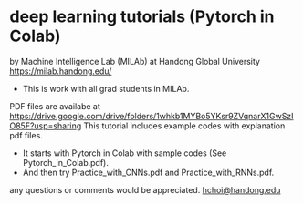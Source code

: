 # deep learning tutorials (Pytorch in Colab)
by Machine Intelligence Lab (MILAb) at Handong Global University
https://milab.handong.edu/ 
- This is work with all grad students in MILAb. 

PDF files are availabe at https://drive.google.com/drive/folders/1whkb1MYBo5YKsr9ZVqnarX1GwSzIO85F?usp=sharing 
This tutorial includes example codes with explanation pdf files. 
- It starts with Pytorch in Colab with sample codes (See Pytorch_in_Colab.pdf). 
- And then try Practice_with_CNNs.pdf and Practice_with_RNNs.pdf. 

any questions or comments would be appreciated. hchoi@handong.edu 
